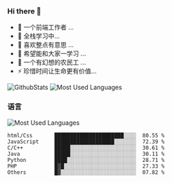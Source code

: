 ### Hi there 👋
- 🔭 一个前端工作者 ...
- 🌱 全栈学习中...
- 👯 喜欢整点有意思 ...
- 🤔 希望能和大家一学习 ...
- 💬 一个有幻想的农民工 ...
- ⚡ 珍惜时间让生命更有价值...

![GithubStats](https://github-readme-stats.vercel.app/api?username=laochen56&show_icons=true&theme=dark&count_private=true)
![Most Used Languages](https://github-readme-stats.vercel.app/api/top-langs/?username=laochen56&theme=dark&layout=compact)

### 语言

![Most Used Languages](https://github-readme-stats.vercel.app/api/top-langs/?username=laochen56&theme=dark&layout=compact)

<!--START_SECTION:waka-->
```text
html/Css       ██████████████████████░░░░  80.55 % 
JavaScript     ███████████████████░░░░░░░  72.39 % 
C/C++          █████░░░░░░░░░░░░░░░░░░░░░  30.61 % 
Java           █████░░░░░░░░░░░░░░░░░░░░░  30.11 % 
Python         ████░░░░░░░░░░░░░░░░░░░░░░  28.71 % 
PHP            █▓█░░░░░░░░░░░░░░░░░░░░░░░  27.33 % 
Others         █▓░░░░░░░░░░░░░░░░░░░░░░░░  07.82 %
```
<!--END_SECTION:waka-->
